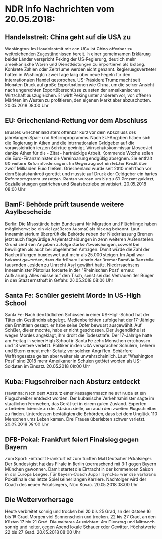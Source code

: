 # NDR Info Nachrichten vom 20.05.2018:


## Handelsstreit: China geht auf die USA zu
Washington: Im Handelsstreit mit den USA ist China offenbar zu weitreichenden Zugeständnissen bereit. In einer gemeinsamen Erklärung beider Länder verspricht Peking der US-Regierung, deutlich mehr amerikanische Waren und Dienstleistungen zu importieren als bislang. Konkrete Zahlen oder Zeiträume werden nicht genannt. Regierungsvertreter hatten in Washington zwei Tage lang über neue Regeln für den internationalen Handel gesprochen. US-Präsident Trump macht seit Monaten Druck auf große Exportnationen wie China, um die seiner Ansicht nach ungerechten Exportüberschüsse zulasten der amerikanischen Wirtschaft auszugleichen. Er wirft Peking unter anderem vor, von offenen Märkten im Westen zu profitieren, den eigenen Markt aber abzuschotten. 20.05.2018 08:00 Uhr 

## EU: Griechenland-Rettung vor dem Abschluss
Brüssel: Griechenland steht offenbar kurz vor dem Abschluss des jahrelangen Spar- und Reformprogramms. Nach EU-Angaben haben sich die Regierung in Athen und die internationalen Geldgeber auf die voraussichtlich letzten Schritte geeinigt. Wirtschaftskommissar Moscovici dankte Athen für die - Zitat - hartnäckige Arbeit. Kommende Woche sollen die Euro-Finanzminister die Vereinbarung endgültig absegnen. Sie enthält 80 weitere Reformforderungen. Im Gegenzug soll ein letzter Kredit über zwölf Milliarden Euro fließen. Griechenland wurde seit 2010 mehrfach vor dem Staatsbankrott gerettet und musste auf Druck der Geldgeber ein hartes Reformprogramm umsetzen. Renten wurden um bis zu 60 Prozent gekürzt, Sozialleistungen gestrichen und Staatsbetriebe privatisiert. 20.05.2018 08:00 Uhr 

## BamF: Behörde prüft tausende weitere Asylbescheide
Berlin: Die Missstände beim Bundesamt für Migration und Flüchtlinge haben möglicherweise ein viel größeres Ausmaß als bislang bekannt. Laut Innenministerium überprüft die Behörde neben der Niederlassung Bremen jetzt auch fragwürdige Asylentscheidungen in zehn weiteren Außenstellen. Grund sind den Angaben zufolge starke Abweichungen, sowohl bei bewilligten als auch bei abgelehnten Anträgen. Damit würde die Zahl der Nachprüfungen bundesweit auf mehr als 25.000 steigen. Im April war bekannt geworden, dass die frühere Leiterin der Bremer Bamf-Außenstelle tausenden Jesiden zu Unrecht Asyl gewährt hatte. Niedersachsens Innenminister Pistorius forderte in der "Rheinischen Post" erneut Aufklärung. Alles müsse auf den Tisch, sonst sei das Vertrauen der Bürger in den Staat ernsthaft in Gefahr. 20.05.2018 08:00 Uhr 

## Santa Fe: Schüler gesteht Morde in US-High School
Santa Fe: Nach den tödlichen Schüssen in einer US-High-School hat der Täter ein Geständnis abgelegt. Medienberichten zufolge hat der 17-Jährige den Ermittlern gesagt, er habe seine Opfer bewusst ausgewählt. Auf Schüler, die er mochte, habe er nicht geschossen. Der Jugendliche ist wegen Mordes angeklagt, ihm droht die Todesstrafe. Der 17-Jährige hatte am Freitag in seiner High School in Santa Fe zehn Menschen erschossen und 13 weitere verletzt. Politiker in den USA versprachen Schülern, Lehrern und Eltern erneut mehr Schutz vor solchen Angriffen. Schärfere Waffengesetze gelten aber weiter als unwahrscheinlich. Laut "Washington Post" sind 2018 mehr Amerikaner in Schulen getötet worden als US-Soldaten im Einsatz. 20.05.2018 08:00 Uhr 

## Kuba: Flugschreiber nach Absturz entdeckt
Havanna: Nach dem Absturz einer Passagiermaschine auf Kuba ist ein Flugschreiber entdeckt worden. Der kubanische Verkehrsminister sagte im staatlichen Fernsehen, das Gerät sei in einem guten Zustand. Experten arbeiteten intensiv an der Absturzstelle, um auch den zweiten Flugschreiber zu finden. Unterdessen bestätigten die Behörden, dass bei dem Unglück 110 Menschen ums Leben kamen. Drei Frauen überlebten schwer verletzt. 20.05.2018 08:00 Uhr 

## DFB-Pokal: Frankfurt feiert Finalsieg gegen Bayern
Zum Sport: Eintracht Frankfurt ist zum fünften Mal Deutscher Pokalsieger. Der Bundesligist hat das Finale in Berlin überraschend mit 3:1 gegen Bayern München gewonnen. Damit startet die Eintracht in der kommenden Saison in der Europa League. Für Bayern-Coach Jupp Heynckes war das verlorene Pokalfinale das letzte Spiel seiner langen Karriere. Nachfolger wird der Coach des neuen Pokalsiegers, Nico Kovac. 20.05.2018 08:00 Uhr 

## Die Wettervorhersage
Heute verbreitet sonnig und trocken bei 20 bis 25 Grad, an der Ostsee 16 bis 19 Grad. Morgen viel Sonnenschein und trocken. 22 bis 27 Grad, an den Küsten 17 bis 21 Grad. Die weiteren Aussichten: Am Dienstag und Mittwoch sonnig und heiter, gegen Abend lokale Schauer oder Gewitter. Höchstwerte 22 bis 27 Grad. 20.05.2018 08:00 Uhr 
